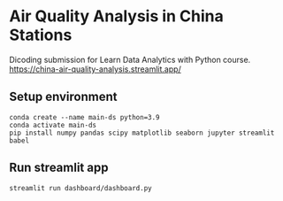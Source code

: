 # Air Quality Analysis in China Stations
Dicoding submission for Learn Data Analytics with Python course.<br>
https://china-air-quality-analysis.streamlit.app/


## Setup environment
```
conda create --name main-ds python=3.9
conda activate main-ds
pip install numpy pandas scipy matplotlib seaborn jupyter streamlit babel
```
## Run streamlit app
```
streamlit run dashboard/dashboard.py
